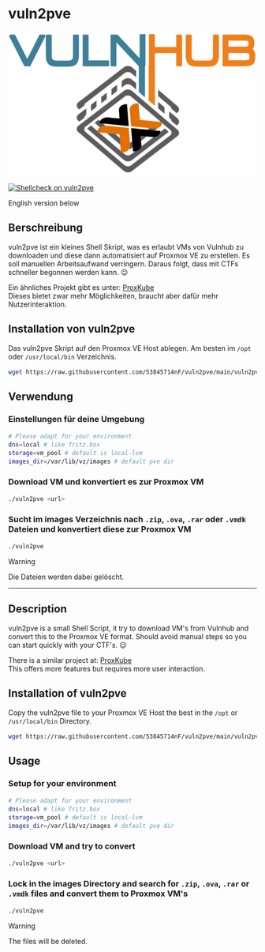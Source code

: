# vuln2pve

<img src="img/vunl2pve.png" alt="Logo of vunl2pve" width="552" height="291">

[![Shellcheck on vuln2pve](https://github.com/53845714nF/vuln2pve/actions/workflows/lint_vuln2pve.yml/badge.svg)](https://github.com/53845714nF/vuln2pve/actions/workflows/lint_vuln2pve.yml)

English version below

## Berschreibung

vuln2pve ist ein kleines Shell Skript, was es erlaubt VMs von Vulnhub zu downloaden
und diese dann automatisiert auf Proxmox VE zu erstellen.
Es soll manuellen Arbeitsaufwand verringern. Daraus folgt, dass mit CTFs schneller begonnen werden kann. 😉

Ein ähnliches Projekt gibt es unter: [ProxKube](https://github.com/Ap3x/ProxKube) \
Dieses bietet zwar mehr Möglichkeiten, braucht aber dafür mehr Nutzerinteraktion.

## Installation von vuln2pve

Das vuln2pve Skript auf den Proxmox VE Host ablegen. Am besten im `/opt` oder `/usr/local/bin` Verzeichnis.

```bash
wget https://raw.githubusercontent.com/53845714nF/vuln2pve/main/vuln2pve -O /opt/vuln2pve && chmod u+x /opt/vuln2pve
```

## Verwendung

### Einstellungen für deine Umgebung

```bash
# Please adapt for your environment 
dns=local # like fritz.box
storage=vm_pool # default is local-lvm
images_dir=/var/lib/vz/images # default pve dir
```

### Download VM und konvertiert es zur Proxmox VM

```bash
./vuln2pve <url>
```

### Sucht im images Verzeichnis nach `.zip`, `.ova`, `.rar` oder `.vmdk` Dateien und konvertiert diese zur Proxmox VM

```bash
./vuln2pve
```

> [!WARNING]
> Die Dateien werden dabei gelöscht.

---

## Description

vuln2pve is a small Shell Script, it try to download VM's from Vulnhub and convert this to the Proxmox VE format.
Should avoid manual steps so you can start quickly with your CTF's. 😉

There is a similar project at: [ProxKube](https://github.com/Ap3x/ProxKube) \
This offers more features but requires more user interaction.

## Installation of vuln2pve

Copy the vuln2pve file to your Proxmox VE Host the best in the `/opt` or `/usr/local/bin` Directory.

```bash
wget https://raw.githubusercontent.com/53845714nF/vuln2pve/main/vuln2pve -O /opt/vuln2pve && chmod u+x /opt/vuln2pve
```

## Usage

### Setup for your environment

```bash
# Please adapt for your environment 
dns=local # like fritz.box
storage=vm_pool # default is local-lvm
images_dir=/var/lib/vz/images # default pve dir
```

### Download VM and try to convert

```bash
./vuln2pve <url>
```

### Lock in the images Directory and search for `.zip`, `.ova`, `.rar` or `.vmdk` files and convert them to Proxmox VM's

```bash
./vuln2pve
```

> [!WARNING]
> The files will be deleted.
